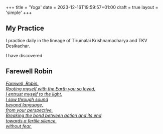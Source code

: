+++
title = 'Yoga'
date = 2023-12-16T19:59:57+01:00
draft = true
layout = 'simple'
+++


## My Practice
I practice daily in the lineage of Tirumalai Krishnamacharya and TKV Desikachar.

I have discovered

## Farewell Robin

_[Farewell, Robin.](/farewell-robin)_  
_[Rooting myself with the Earth you so loved,](/rooting-myself)_  
_[I entrust myself to the light.](/entrust-light)_  
_[I sow through sound](/sow-through-sound)_  
_[beyond language,](/beyond-language)_  
_[from your perspective.](/from-your-perspective)_  
_[Breaking the bond between action and its end](/breaking-bond)_  
_[towards a fertile silence,](/fertile-silence)_  
_[without fear.](/without-fear)_  
